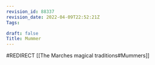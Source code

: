 ```yaml
---
revision_id: 88337
revision_date: 2022-04-09T22:52:21Z
Tags:

draft: false
Title: Mummer
---
```

#REDIRECT [[The Marches magical traditions#Mummers]]